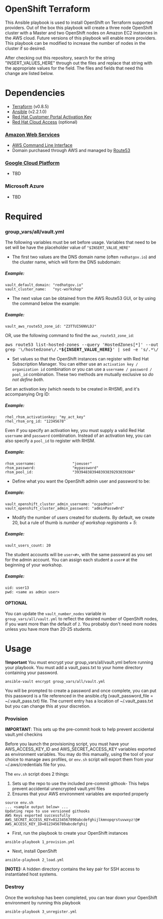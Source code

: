 # OpenShift Terraform

This Ansible playbook is used to install OpenShift on Terraform supported providers.  Out of the box this playbook will create a three node OpenShift cluster with a Master and two OpenShift nodes on Amazon EC2 instances in the AWS cloud.  Future versions of this playbook will enable more providers.  This playbook can be modified to increase the number of nodes in the cluster if so desired.

After checking out this repository, search for the string "INSERT_VALUES_HERE" through out the files and replace that string with the appropriate values for the field.  The files and fields that need this change are listed below.

# Dependencies

- [Terraform](https://www.terraform.io/intro/getting-started/install.html) (v0.8.5)
- [Ansible](http://docs.ansible.com/ansible/intro_installation.html) (v2.2.1.0)
- [Red Hat Customer Portal Activation Key](https://access.redhat.com/articles/1378093)
- [Red Hat Cloud Access](https://www.redhat.com/en/technologies/cloud-computing/cloud-access) (optional)

### [Amazon Web Services](https://access.redhat.com/articles/2623521)

- [AWS Command Line Interface](http://docs.aws.amazon.com/cli/latest/userguide/installing.html)
- Domain purchased through AWS and managed by [Route53](https://aws.amazon.com/route53/)

### [Google Cloud Platform](https://access.redhat.com/articles/2751521)

- TBD

### Microsoft Azure

- TBD

# Required

### group_vars/all/vault.yml
The following variables must be set before usage.  Variables that need to be set will be have the placeholder value of ```"$INSERT_VALUE_HERE"```

* The first two values are the DNS domain name (often `redhatgov.io`) and the cluster name, which will form the DNS subdomain:

##### Example:
```
vault_default_domain: "redhatgov.io"
vault_cluster_name:   "nyc-workshop"
```

* The next value can be obtained from the AWS Route53 GUI, or by using the command below the example:

##### Example:
```
vault_aws_route53_zone_id: "Z3TTUI56NVLDJ"
```
OR, use the following command to find the `aws_route53_zone_id`:

<pre>
aws route53 list-hosted-zones --query 'HostedZones[*]' --output text | \
grep '\/hostedzone\/.*<b>${INSERT_VALUE_HERE}</b>' | sed -e 's/.*\///' -e 's/[^a-zA-Z0-9].*//'
</pre>


* Set values so that the OpenShift instances can register with Red Hat Subscription Manager.  You can either use an `activation key / organization id` combination or you can use a `username / password / pool_id` combination.  These two methods are mutually exclusive so *do not define both*.

Set an activation key (which needs to be created in RHSM), and it's accompanying Org ID:

##### Example:
```
rhel_rhsm_activationkey: "my_act_key"
rhel_rhsm_org_id: "12345678"
```
Even if you specify an activation key, you must supply a valid Red Hat `username` and `password` combination.  Instead of an activation key, you can also specify a `pool_id` to register with RHSM.

##### Example:
```
rhsm_username:                 "joeuser"
rhsm_password:                 "mypassword"
rhsm_pool_id:                  "393948383948393839293839384"
```

* Define what you want the OpenShift admin user and password to be:

##### Example:
```
vault_openshift_cluster_admin_username: "ocpadmin"
vault_openshift_cluster_admin_password: "adminPassw0rd"
```

* Modify the number of users created for students.  By default, we create 20, but a rule of thumb is _number of workshop registrants + 5_:

##### Example:
```
vault_users_count: 20
```
The student accounts will be `user<#>`, with the same password as you set for the admin account.  You can assign each student a `user#` at the beginning of your workshop.
##### Example:

```
uid: user13
pwd: <same as admin user>
```

#### OPTIONAL
You can update the `vault_number_nodes` variable in `group_vars/all/vault.yml` to reflect the desired number of OpenShift nodes, if you want more than the default of `2`.  You probably don't need more nodes unless you have more than 20-25 students.


# Usage

**!Important** You must encrypt your group_vars/all/vault.yml before running your playbook.  You must add a vault_pass.txt to your home directory containing your password.
```
ansible-vault encrypt group_vars/all/vault.yml
```

You will be prompted to create a password and once complete, you can put this password is a file referenced in the ansible.cfg (vault_password_file = ~/.vault_pass.txt) file.  The current entry has a location of ~/.vault_pass.txt but you can change this at your discretion.

### Provision

**IMPORTANT**: This sets up the pre-commit hook to help prevent accidental vault.yml checkins

Before you launch the provisioning script, you must have your AWS_ACCESS_KEY_ID and AWS_SECRET_ACCESS_KEY variables exported as environment variables. You may do this manually, using the tool of your choice to manage aws profiles, or `env.sh` script will export them from your ~/.aws/credentials file for you.

The `env.sh` script does 2 things:
1. Sets up the repo to use the included pre-commit githook- This helps prevent accidental unencrypted vault.yml files
2. Ensures that your AWS environment variables are exported properly

```
source env.sh
... <sample output below> ...
Updating repo to use versioned githooks
AWS Keys exported successfully
AWS_SECRET_ACCESS_KEY=01234567890abcdefghijlkmnopqrstuvwxyz!@#
AWS_ACCESS_KEY_ID=0123456789abcdefghij
```

* First, run the playbook to create your OpenShift instances
```
ansible-playbook 1_provision.yml
```
* Next, install OpenShift
```
ansible-playbook 2_load.yml
```
**[NOTE]:** A hidden directory contains the key pair for SSH access to instantiated host systems.

### Destroy
Once the workshop has been completed, you can tear down your OpenShift environment by running this playbook

```
ansible-playbook 3_unregister.yml
```
